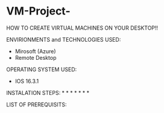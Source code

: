 # VM-Project-

HOW TO CREATE VIRTUAL MACHINES ON YOUR DESKTOP!!


ENVIRIONMENTS and TECHNOLOGIES USED:
* Mirosoft (Azure)
* Remote Desktop 


OPERATING SYSTEM USED:
* IOS 16.3.1


INSTALATION STEPS:
*
*
*
*
*
*
*


LIST OF PREREQUISITS:

